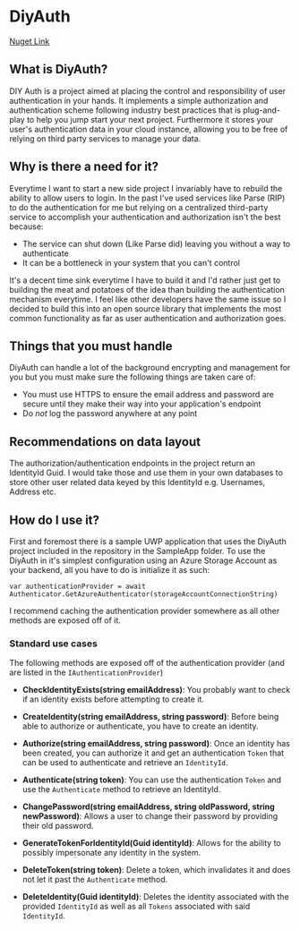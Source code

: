 # DiyAuth

[Nuget Link](https://www.nuget.org/packages/DiyAuth/)

## What is DiyAuth?
DIY Auth is a project aimed at placing the control and responsibility of user authentication in your hands. It implements a simple authorization and authentication scheme following industry best practices that is plug-and-play to help you jump start your next project. Furthermore it stores your user's authentication data in your cloud instance, allowing you to be free of relying on third party services to manage your data.

## Why is there a need for it?
Everytime I want to start a new side project I invariably have to rebuild the ability to allow users to login. In the past I've used services like Parse (RIP) to do the authentication for me but relying on a centralized third-party service to accomplish your authentication and authorization isn't the best because:

- The service can shut down (Like Parse did) leaving you without a way to authenticate
- It can be a bottleneck in your system that you can't control

It's a decent time sink everytime I have to build it and I'd rather just get to building the meat and potatoes of the idea than building the authentication mechanism everytime. I feel like other developers have the same issue so I decided to build this into an open source library that implements the most common functionality as far as user authentication and authorization goes. 

## Things that you must handle
DiyAuth can handle a lot of the background encrypting and management for you but you must make sure the following things are taken care of:
- You must use HTTPS to ensure the email address and password are secure until they make their way into your application's endpoint
- Do *not* log the password anywhere at any point 

## Recommendations on data layout
The authorization/authentication endpoints in the project return an IdentityId Guid. I would take those and use them in your own databases to store other user related data keyed by this IdentityId e.g. Usernames, Address etc. 

## How do I use it?
First and foremost there is a sample UWP application that uses the DiyAuth project included in the repository in the SampleApp folder.
To use the DiyAuth in it's simplest configuration using an Azure Storage Account as your backend, all you have to do is initialize it as such:
```
var authenticationProvider = await Authenticator.GetAzureAuthenticator(storageAccountConnectionString)
```
I recommend caching the authentication provider somewhere as all other methods are exposed off of it. 

### Standard use cases
The following methods are exposed off of the authentication provider (and are listed in the `IAuthenticationProvider`)

- **CheckIdentityExists(string emailAddress)**: You probably want to check if an identity exists before attempting to create it.

- **CreateIdentity(string emailAddress, string password)**: Before being able to authorize or authenticate, you have to create an identity.

- **Authorize(string emailAddress, string password)**: Once an identity has been created, you can authorize it and get an authentication `Token` that can be used to authenticate and retrieve an `IdentityId`.

- **Authenticate(string token)**: You can use the authentication `Token` and use the `Authenticate` method to retrieve an IdentityId.

- **ChangePassword(string emailAddress, string oldPassword, string newPassword)**: Allows a user to change their password by providing their old password.

- **GenerateTokenForIdentityId(Guid identityId)**: Allows for the ability to possibly impersonate any identity in the system.

- **DeleteToken(string token)**: Delete a token, which invalidates it and does not let it past the `Authenticate` method.

- **DeleteIdentity(Guid identityId)**: Deletes the identity associated with the provided `IdentityId` as well as all `Tokens` associated with said `IdentityId`.
